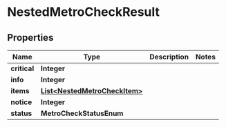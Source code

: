 

# NestedMetroCheckResult


## Properties

Name | Type | Description | Notes
------------ | ------------- | ------------- | -------------
**critical** | **Integer** |  | 
**info** | **Integer** |  | 
**items** | [**List&lt;NestedMetroCheckItem&gt;**](NestedMetroCheckItem.md) |  | 
**notice** | **Integer** |  | 
**status** | **MetroCheckStatusEnum** |  | 



